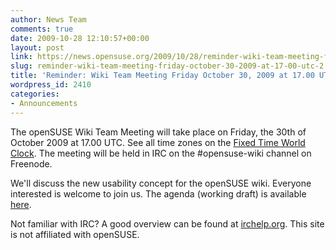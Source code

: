 ```yaml
---
author: News Team
comments: true
date: 2009-10-28 12:10:57+00:00
layout: post
link: https://news.opensuse.org/2009/10/28/reminder-wiki-team-meeting-friday-october-30-2009-at-17-00-utc-2/
slug: reminder-wiki-team-meeting-friday-october-30-2009-at-17-00-utc-2
title: 'Reminder: Wiki Team Meeting Friday October 30, 2009 at 17.00 UTC'
wordpress_id: 2410
categories:
- Announcements
---
```


The openSUSE Wiki Team Meeting will take place on Friday, the 30th of October 2009 at 17.00 UTC. See all time zones on the [Fixed Time World Clock](http://tinyurl.com/yhvmycg). The meeting will be held in IRC on the #opensuse-wiki channel on Freenode.

We'll discuss the new usability concept for the openSUSE wiki. Everyone interested is welcome to join us. The agenda (working draft) is available [here](http://lists.opensuse.org/opensuse-wiki/2009-10/msg00100.html).

Not familiar with IRC? A good overview can be found at [irchelp.org](http://www.irchelp.org/). This site is not affiliated with openSUSE.
